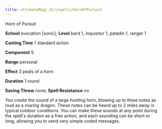 ```yaml
---
title: ultimateMagi_dir/spells/hornOfPursuit
---
```

Horn of Pursuit

**School** evocation [sonic]; **Level** bard 1, inquisitor 1, paladin 1, ranger 1

**Casting Time** 1 standard action

**Component** S

**Range** personal

**Effect** 3 peals of a horn

**Duration** 1 round

**Saving Throw** none; **Spell Resistance** no

You create the sound of a large hunting horn, blowing up to three notes as loud as a roaring dragon. These notes can be heard up to 2 miles away in typical outdoor conditions. You can make these sounds at any point during the spell's duration as a free action, and each sounding can be short or long, allowing you to send very simple coded messages.

